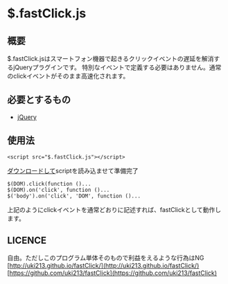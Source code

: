 # $.fastClick.js

## 概要

$.fastClick.jsはスマートフォン機器で起きるクリックイベントの遅延を解消するjQueryプラグインです。
特別なイベントで定義する必要はありません。通常のclickイベントがそのまま高速化されます。

## 必要とするもの

* [jQuery](https://jquery.com/)

## 使用法

    <script src="$.fastClick.js"></script>
[ダウンロードして](http://uki213.github.io/fastClick/)scriptを読み込ませて準備完了

    $(DOM).click(function ()...
    $(DOM).on('click', function ()...
    $('body').on('click', 'DOM', function ()...
上記のようにclickイベントを通常どおりに記述すれば、fastClickとして動作します。

## LICENCE

自由。ただしこのプログラム単体そのもので利益をえるような行為はNG  
[http://uki213.github.io/fastClick/](http://uki213.github.io/fastClick/)  
[https://github.com/uki213/fastClick](https://github.com/uki213/fastClick)
